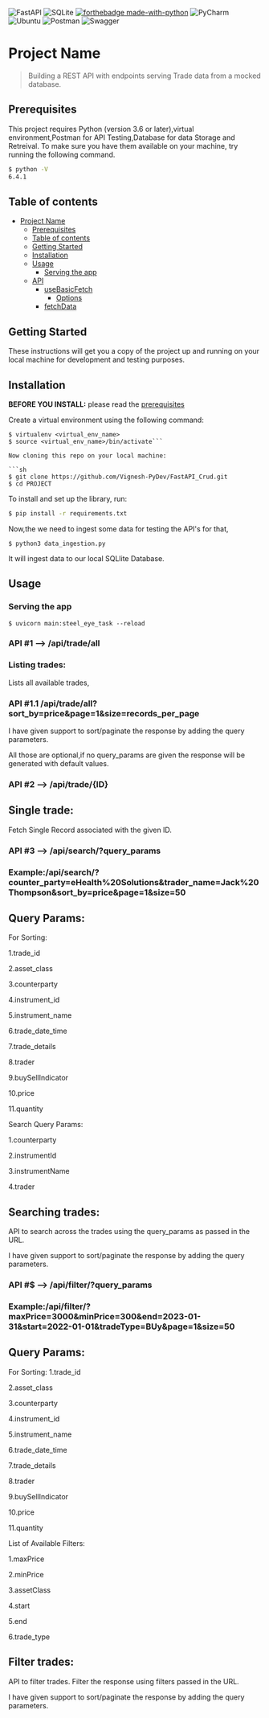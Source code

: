 ![FastAPI](https://img.shields.io/badge/FastAPI-005571?style=for-the-badge&logo=fastapi)
![SQLite](https://img.shields.io/badge/sqlite-%2307405e.svg?style=for-the-badge&logo=sqlite&logoColor=white)
[![forthebadge made-with-python](http://ForTheBadge.com/images/badges/made-with-python.svg)](https://www.python.org/)
![PyCharm](https://img.shields.io/badge/pycharm-143?style=for-the-badge&logo=pycharm&logoColor=black&color=black&labelColor=green)
![Ubuntu](https://img.shields.io/badge/Ubuntu-E95420?style=for-the-badge&logo=ubuntu&logoColor=white)
![Postman](https://img.shields.io/badge/Postman-FF6C37?style=for-the-badge&logo=postman&logoColor=white)
![Swagger](https://img.shields.io/badge/-Swagger-%23Clojure?style=for-the-badge&logo=swagger&logoColor=white)

# Project Name

> Building a REST API with endpoints serving Trade data from a mocked database.

## Prerequisites

This project requires Python (version 3.6 or later),virtual environment,Postman for API Testing,Database for data Storage and Retreival.
To make sure you have them available on your machine,
try running the following command.

```sh
$ python -V
6.4.1

```

## Table of contents

- [Project Name](#project-name)
  - [Prerequisites](#prerequisites)
  - [Table of contents](#table-of-contents)
  - [Getting Started](#getting-started)
  - [Installation](#installation)
  - [Usage](#usage)
    - [Serving the app](#serving-the-app)
  - [API](#api)
    - [useBasicFetch](#usebasicfetch)
      - [Options](#options)
    - [fetchData](#fetchdata) 
 

## Getting Started

These instructions will get you a copy of the project up and running on your local machine for development and testing purposes.

## Installation

**BEFORE YOU INSTALL:** please read the [prerequisites](#prerequisites)

Create a virtual environment using the following command:
```
$ virtualenv <virtual_env_name>
$ source <virtual_env_name>/bin/activate```

Now cloning this repo on your local machine:

```sh
$ git clone https://github.com/Vignesh-PyDev/FastAPI_Crud.git
$ cd PROJECT
```

To install and set up the library, run:

```sh
$ pip install -r requirements.txt
```

Now,the we need to ingest some data for testing the API's for that,

```
$ python3 data_ingestion.py

```
It will ingest data to our local SQLlite Database.

## Usage

### Serving the app

```
$ uvicorn main:steel_eye_task --reload
```

### API #1 --> /api/trade/all

### Listing trades:

Lists all available trades,

### API #1.1 /api/trade/all?sort_by=price&page=1&size=records_per_page

I have given support to sort/paginate the response by adding the query parameters.

All those are optional,if no query_params are given the response will be generated with default values.


### API #2 --> /api/trade/{ID}

## Single trade:

Fetch Single Record associated with the given ID.

### API #3 --> /api/search/?query_params

### Example:/api/search/?counter_party=eHealth%20Solutions&trader_name=Jack%20Thompson&sort_by=price&page=1&size=50

## Query Params:

For Sorting:

1.trade_id

2.asset_class

3.counterparty

4.instrument_id

5.instrument_name

6.trade_date_time

7.trade_details

8.trader

9.buySellIndicator

10.price

11.quantity

Search Query Params:

1.counterparty

2.instrumentId

3.instrumentName

4.trader

## Searching trades:

API to search across the trades using the query_params as passed in the URL.

I have given support to sort/paginate the response by adding the query parameters.

### API #$ --> /api/filter/?query_params

### Example:/api/filter/?maxPrice=3000&minPrice=300&end=2023-01-31&start=2022-01-01&tradeType=BUy&page=1&size=50

## Query Params:

For Sorting:
1.trade_id

2.asset_class

3.counterparty

4.instrument_id

5.instrument_name

6.trade_date_time

7.trade_details

8.trader

9.buySellIndicator

10.price

11.quantity

List of Available Filters:

1.maxPrice

2.minPrice

3.assetClass

4.start

5.end

6.trade_type

## Filter trades:

API to filter trades. Filter the response using filters passed in the URL.

I have given support to sort/paginate the response by adding the query parameters.
